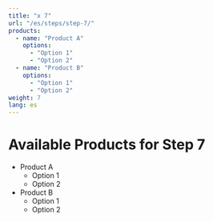 ```yaml
---
title: "x 7"
url: "/es/steps/step-7/"
products:
  - name: "Product A"
    options:
      - "Option 1"
      - "Option 2"
  - name: "Product B"
    options:
      - "Option 1"
      - "Option 2"
weight: 7
lang: es
---
```


# Available Products for Step 7

- Product A
  - Option 1
  - Option 2
- Product B
  - Option 1
  - Option 2